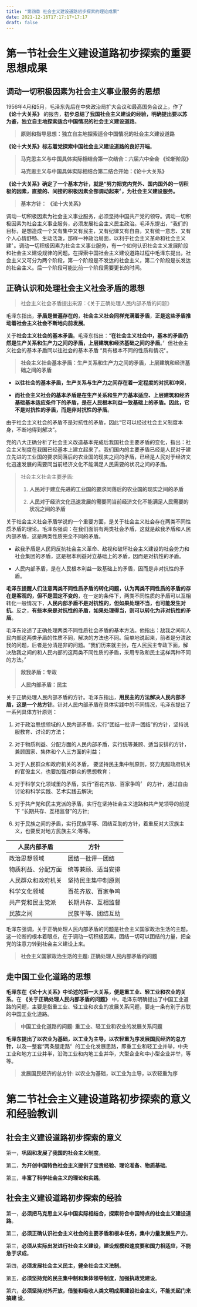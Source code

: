 ```yaml
---
title: "第四章 社会主义建设道路初步探索的理论成果"
date: 2021-12-16T17:17:17+17:17
draft: false
---
```


<!--more-->

# 第一节社会生义建设道路初步探索的重要思想成果

## 调动一切积极因素为社会主义事业服务的思想

1956年4月和5月，毛泽东先后在中央政治局扩大会议和最高国务会议上，作了 **《论十大关系》** 的报告，**初步总结了我国社会主义建设的经验，明确提出要以苏为鉴，独立自主地探索适合中国情况的社会主义建设道路**。

> **原则和指导思想：独立自主地探索适合中国情况的社会主义建设道路**

**《论十大关系》标志着党探索中国社会主义建设道路的良好开端**。

> **马克思主义与中国具体实际相结合第一次结合：六届六中全会 《论新阶段》**
> 
> **马克思主义与中国具体实际相结合第二结合开始：《论十大关系》**

**《论十大关系》确定了一个基本方针，就是“努力把党内党外、国内国外的一切积极的因素，直接的、间接的积极因素全部调动起来〞，为社会主义建设服务。**

> **基本方针： 《论十大关系》**

调动一切积极因素为社会主义事业服务，必须坚持中国共产党的领导。调动一切积极因素为社会主义事业服务，必须发展社会主义民主政治。毛泽东提出，“我们的目标，是想造成一个又有集中又有民主，又有纪律又有自由，又有统一意志、又有个人心情舒畅、生动活泼，那样一种政治局面，以利于社会主义革命和社会主义建〞。调动一切积极因素为社会主义事业服务，有一个如何认识社会主义发展阶段和社会主义建设规律的问题。在探索中国社会主义建设道路过程中毛泽东提出，社会主义又可分为两个阶段，第一个阶段是不发达的社会主义，第二个阶段是长发达的社会主义。后一个阶段可能比前一个阶段需要更长的时间。

## 正确认识和处理社会主义社会矛盾的思想

> 社会主义社会矛盾提出来源：《关于正确处理人民内部矛盾的问题》

毛泽东指出，**矛盾是普遍存在的**，**社会主义社会同样充满着矛盾**，**正是这些矛盾推动着社会主义社会不断地向前发展**。

关于**社会主义社会的基本矛盾**。毛泽东指出：“**在社会主义社会中，基本的矛盾仍然是生产关系和生产力之间的矛盾，上层建筑和经济基础之间的矛盾**。〞但社会主义社会的基本矛盾同以往社会的基本矛盾 “具有根本不同的性质和情况〞。

> **社会主义社会基本矛盾：生产关系和生产力之间的矛盾，上层建筑和经济基础之间的矛盾**

- **以往社会的基本矛盾，生产关系与生产力之间存在着一定程度的对抗和冲突**，

- **而社会主义社会的基本矛盾是在生产关系和生产力基本适应、上层建筑和经济基础基本适应条件下的矛盾，是在人民根本利益一致基础上的矛盾。因此，它不是对抗性的矛盾，而是非对抗性的矛盾**。

由于社会主义社会的矛盾不是对抗性的矛盾，因此“它可以经过社会主义制度本身，不断地得到解决”。

党的八大正确分析了社会主义改造基本完成后我国社会主要矛盾的变化，指出：社会主义制度在我国已经基本上建立起来了。我们国内的主要矛盾已经是人民对于建立先进的工业国的要求同落后的农业国的现实之间的矛盾，已经是人民对于经济文化迅速发展的需要同当前经济文化不能满足人民需要的状况之间的矛盾。

> 社会主义社会主要矛盾:  
> 
> 1. **人民对于建立先进的工业国的要求同落后的农业国的现实之间的矛盾**
> 
> 2. **人民对于经济文化迅速发展的需要同当前经济文化不能满足人民需要的状况之间的矛盾**

关于社会主义社会矛盾学说的一个重要方面，是关于社会主义社会存在两类不同性质矛盾的理论。毛泽东强调：在我们面前有两类社会矛盾，这就是敌我矛盾和人民内部矛盾，这是两类性质完全不同的矛盾。

- 敌我矛盾是人民同反抗社会主义革命、敌视和破坏社会主义建设的社会势力和社会集团的矛盾，这是根本利益对立基础上的矛盾，因而是对抗性的矛盾。

- 人民内部矛盾，是在人民根本利益一致基础上的矛盾，因而是非对抗性的矛盾。

**毛泽东提醒人们注意两类不同性质矛盾的转化问题，认为两类不同性质的矛盾的存在是客观的，但不是固定不变的**，在一定的条件下，两类不同性质的矛盾可以互相转化一般情况下，**人民内部矛盾不是对抗性的，但如果处理不当，也可能发生对抗**。反之，**有些本来是对抗性的矛盾，如果处理得当，则可以转化为非对抗性的矛盾**。

毛泽东论述了正确处理两类不同性质社会矛盾的基本方法。他指出：敌我之间和人民内部这两类矛盾的性质不同，解决的方法也不同。简单地说起来，前者是分清敌我的问题，后者是分清是非的问题。“我们历来就主张，在人民民主专政下面，解决敌我之间的和人民内部的这两类不同性质的矛盾，采用专政和民主这样两种不同的方法。〞

> **敌我矛盾：专政**
> 
> **人民内部矛盾：民主**

关于正确处理人民内部矛盾的方针。毛泽东指出，**用民主的方法解决人民内部矛盾，这是一个总方针**。针对人民内部矛盾在具体实践中的不同情况，毛泽东提出了一系列具体方针原则：

1. 对于政治思想领域的人民内部矛盾，实行“团结一批评一团结”的方针，坚持说服教育、讨论的方法；

2. 对于物质利益、分配方面的人民内部矛盾，实行统等兼顾、适当安排的方针，兼顾国家、集体和个人三方面的利益；

3. 对于人民群众和政府机关的矛盾， 要坚持民主集中制原则，努力克服政府机关的官僚主义，也要加强对群众的思想教育；

4. 对于科学文化领域里的矛盾，实行“百花齐放、百家争鸣〞 的方针，通过自由讨论和科学实践、艺术实践去解決;

5. 对于共产党和民主党派的矛盾，实行在坚持社会主义道路和共产党领导的前提下 “长期共存、互相监督”的方针;

6. 对于民族之间的矛盾，实行民族平等、团结互助的方针，着重反对大汉族主义，也要反对地方民族主义;等等。

| 人民内部矛盾    | 方针        |
| --------- | --------- |
| 政治思想领域    | 团结一批评一团结  |
| 物质利益、分配方面 | 统等兼顾、适当安排 |
| 人民群众和政府机关 | 坚持民主集中制原则 |
| 科学文化领域    | 百花齐放、百家争鸣 |
| 共产党和民主党派  | 长期共存、互相监督 |
| 民族之间      | 民族平等、团结互助 |

毛泽东强调，关于正确处理人民内部矛盾的问题是社会主义国家政治生活的主题。这一论断的根本着眼点，在于调动一切积极因素，团结一切可以团结的力量，把全党的注意力转到社会主义建设上来。

> **社会主义国家政治生活的主题: 正确处理人民内部矛盾的问题**

## 走中国工业化道路的思想

**毛泽东在《论十大关系》中论述的第一大关系，便是重工业、轻工业和农业的关系**。在 **《关于正确处理人民内部矛盾的问题》** 中，毛泽东明确提出了中国工业道路的问题，主要是指重工业、轻工业和农业的发展关系问题，要走一条有别于苏联的中国工业化道路。

> **中国工业化道路的问题: 重工业、轻工业和农业的发展关系问题**

**毛泽东提出了以农业为基础，以工业为主导，以农轻重为序发展国民经济的总方针**，以及一整套“两条腿走路〞的工业化发展思路，即重工业和轻工业并举，中央工业和地方工业井半，沿海工业和内地工业并华，大型企业和中小型企业并举，等等。

> **发展国民经济的总方针: 以农业为基础，以工业为主导，以农轻重为序**

# 第二节社会主义建设道路初步探索的意义和经验教训

## 社会主义建设道路初步探索的意义

第一，**巩固和发展了我国的社会主义制度**。

第二，**为开创中国特色社会主义提供了宝贵经验、理论准备、物质基础**。

第三，**丰富了科学社会主义的理论和实践**。

## 社会主义建设道路初步探索的经验

第一，**必须把马克思主义与中国实际相结合，探索符合中国特点的社会主义建设道路**。

第二，**必须正确认识社会主义社会的主要矛盾和根本任务，集中力量发展生产力**。

第三，**必须从实际出发进行社会主义建设，建设规模和速度要和国力相适应，不能急于求成**。

第四，**必须发展社会主义民主，健全社会主义法制**。

第五，**必须坚持党的民主集中制和集体领导制度，加强执政党建设**。

第六，**必须坚持对外开放，借鉴和吸收人类文明成果建设社会主义，不能关起门来搞建
设**。
